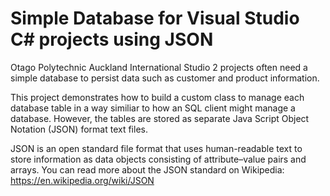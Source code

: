 # Simple Database for Visual Studio C# projects using JSON

Otago Polytechnic Auckland International Studio 2 projects often need a simple database to persist data such as customer and product information.

This project demonstrates how to build a custom class to manage each database table in a way similiar to how an SQL client might manage a database. However, the tables are
stored as separate Java Script Object Notation (JSON) format text files.  

JSON is an open standard file format that uses human-readable text to store information as data objects consisting of attribute–value pairs and arrays. You can read more about the JSON standard on Wikipedia:
https://en.wikipedia.org/wiki/JSON
